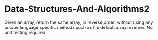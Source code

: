 # Data-Structures-And-Algorithms2

Given an array, return the same array, in reverse order, without
using any unique language specific methods such as the default
array reverser.  No unit testing required.
